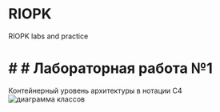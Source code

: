 # RIOPK
RIOPK labs and practice 

# # # Лабораторная работа №1
Контейнерный уровень архитектуры в нотации С4
![диаграмма классов](https://github.com/user-attachments/assets/759d7df2-6455-4120-a870-684582a4b082)


